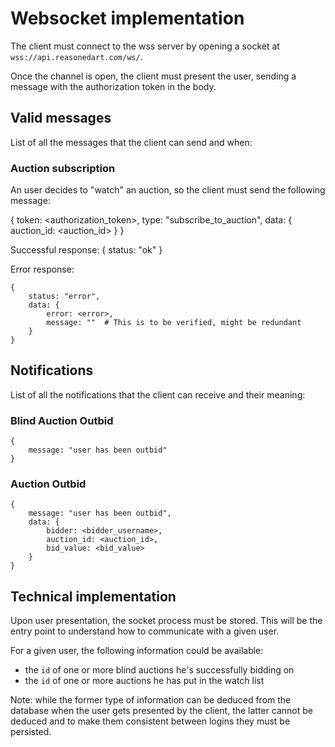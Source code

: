 # Websocket implementation

The client must connect to the wss server by opening a socket at `wss://api.reasonedart.com/ws/`.

Once the channel is open, the client must present the user, sending a message with the authorization token in the body.

## Valid messages

List of all the messages that the client can send and when:

### Auction subscription

An user decides to "watch" an auction, so the client must send the following message:

{
    token: <authorization_token>,
    type: "subscribe_to_auction",
    data: {
        auction_id: <auction_id>
    }
}

Successful response:
    {
        status: "ok"
    }

Error response: 

    {
        status: "error",
        data: {
            error: <error>,
            message: ""  # This is to be verified, might be redundant
        }
    }



## Notifications

List of all the notifications that the client can receive and their meaning:

### Blind Auction Outbid

    {
        message: "user has been outbid"
    }

### Auction Outbid


    {
        message: "user has been outbid",
        data: {
            bidder: <bidder_username>,
            auction_id: <auction_id>,
            bid_value: <bid_value>
        }
    }

## Technical implementation

Upon user presentation, the socket process must be stored. This will be the entry point to understand how to communicate with a given user.

For a given user, the following information could be available:

- the `id` of one or more blind auctions he's successfully bidding on
- the `id` of one or more auctions he has put in the watch list

Note: while the former type of information can be deduced from the database when the user gets presented by the client, the latter cannot be deduced and to make them consistent between logins they must be persisted.
